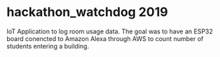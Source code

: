 # hackathon_watchdog 2019
IoT Application to log room usage data. The goal was to have an ESP32 board conencted to Amazon Alexa through AWS to count number of students entering a building.

